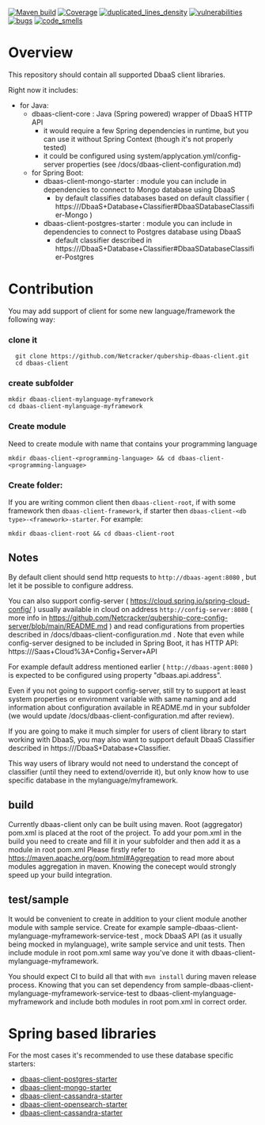 [![Maven build](https://github.com/Netcracker/qubership-dbaas-client/actions/workflows/maven-build.yaml/badge.svg)](https://github.com/Netcracker/qubership-dbaas-client/actions/workflows/maven-build.yaml)
[![Coverage](https://sonarcloud.io/api/project_badges/measure?metric=coverage&project=Netcracker_qubership-dbaas-client)](https://sonarcloud.io/summary/overall?id=Netcracker_qubership-dbaas-client)
[![duplicated_lines_density](https://sonarcloud.io/api/project_badges/measure?metric=duplicated_lines_density&project=Netcracker_qubership-dbaas-client)](https://sonarcloud.io/summary/overall?id=Netcracker_qubership-dbaas-client)
[![vulnerabilities](https://sonarcloud.io/api/project_badges/measure?metric=vulnerabilities&project=Netcracker_qubership-dbaas-client)](https://sonarcloud.io/summary/overall?id=Netcracker_qubership-dbaas-client)
[![bugs](https://sonarcloud.io/api/project_badges/measure?metric=bugs&project=Netcracker_qubership-dbaas-client)](https://sonarcloud.io/summary/overall?id=Netcracker_qubership-dbaas-client)
[![code_smells](https://sonarcloud.io/api/project_badges/measure?metric=code_smells&project=Netcracker_qubership-dbaas-client)](https://sonarcloud.io/summary/overall?id=Netcracker_qubership-dbaas-client)

# Overview

This repository should contain all supported DbaaS client libraries. 

Right now it includes: 
 - for Java: 
   - dbaas-client-core : Java (Spring powered) wrapper of DbaaS HTTP API 
     - it would require a few Spring dependencies in runtime, but you can use it without Spring Context (though it's not properly tested)
     - it could be configured using system/applycation.yml/config-server properties (see /docs/dbaas-client-configuration.md)
   - for Spring Boot:
     - dbaas-client-mongo-starter : module you can include in dependencies to connect to Mongo database using DbaaS
         - by default classifies databases based on default classifier ( https://<github link todo>/DbaaS+Database+Classifier#DbaaSDatabaseClassifier-Mongo )
     - dbaas-client-postgres-starter : module you can include in dependencies to connect to Postgres database using DbaaS
         - default classifier described in https://<github link todo>/DbaaS+Database+Classifier#DbaaSDatabaseClassifier-Postgres

# Contribution

You may add support of client for some new language/framework the following way:

### clone it
``` 
  git clone https://github.com/Netcracker/qubership-dbaas-client.git 
  cd dbaas-client
```

### create subfolder
```
mkdir dbaas-client-mylanguage-myframework
cd dbaas-client-mylanguage-myframework
```

### Create module
Need to create module with name that contains your programming language
```
mkdir dbaas-client-<programming-language> && cd dbaas-client-<programming-language>
```

### Create folder: 
If you are writing common client then `dbaas-client-root`, if with some framework then `dbaas-client-framework`, if starter then `dbaas-client-<db type>-<framework>-starter`. For example:
```
mkdir dbaas-client-root && cd dbaas-client-root
```

## Notes 
By default client should send http requests to `http://dbaas-agent:8080` , but let it be possible to configure address. 

You can also support config-server ( https://cloud.spring.io/spring-cloud-config/ ) 
usually available in cloud on address `http://config-server:8080` ( more info in https://github.com/Netcracker/qubership-core-config-server/blob/main/README.md )
and read configurations from properties described in /docs/dbaas-client-configuration.md . 
Note that even while config-server designed to be included in Spring Boot, it has HTTP API: 
https://<github link todo>/Saas+Cloud%3A+Config+Server+API 

For example default address mentioned earlier ( `http://dbaas-agent:8080` ) is expected to be configured using property "dbaas.api.address".

Even if you not going to support config-server, still try to support at least system properties or environment variable with same naming 
and add information about configuration available in README.md in your subfolder (we would update /docs/dbaas-client-configuration.md after review).

If you are going to make it much simpler for users of client library to start working with DbaaS, you may also 
want to support default DbaaS Classifier described in https://<github link todo>/DbaaS+Database+Classifier.

This way users of library would not need to understand the concept of classifier (until they need to extend/override it),
but only know how to use specific database in the mylanguage/myframework. 


## build 
Currently dbaas-client only can be built using maven. Root (aggregator) pom.xml is placed at the root of the project. 
To add your pom.xml in the build you need to create and fill it in your subfolder and then add it as a module in root pom.xml
Please firstly refer to https://maven.apache.org/pom.html#Aggregation to read more about modules aggregation in maven. 
Knowing the conecept would strongly speed up your build integration.

## test/sample
It would be convenient to create in addition to your client module another module with sample service.
Create for example sample-dbaas-client-mylanguage-myframework-service-test , mock DbaaS API (as it usually being mocked in mylanguage), write sample service and unit tests. 
Then include module in root pom.xml same way you've done it with dbaas-client-mylanguage-myframework. 

You should expect CI to build all that with `mvn install` during maven release process. Knowing that you can set dependency from 
sample-dbaas-client-mylanguage-myframework-service-test to dbaas-client-mylanguage-myframework and include both modules in root pom.xml in correct order.

# Spring based libraries
For the most cases it's recommended to use these database specific starters:
* [dbaas-client-postgres-starter](./dbaas-client-java/dbaas-client-postgres-starter/README.md)
* [dbaas-client-mongo-starter](./dbaas-client-java/dbaas-client-mongo-starter/README.md)
* [dbaas-client-cassandra-starter](./dbaas-client-java/dbaas-client-cassandra-starter/README.md)
* [dbaas-client-opensearch-starter](./dbaas-client-java/dbaas-client-opensearch-starter/README.md)
* [dbaas-client-cassandra-starter](./dbaas-client-java/dbaas-client-cassandra-starter/README.md)
